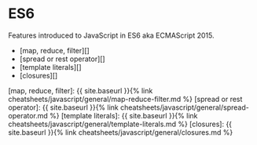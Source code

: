 # ES6

Features introduced to JavaScript in ES6 aka ECMAScript 2015.

- [map, reduce, filter][]
- [spread or rest operator][]
- [template literals][]
- [closures][]

[map, reduce, filter]: {{ site.baseurl }}{% link cheatsheets/javascript/general/map-reduce-filter.md %}
[spread or rest operator]: {{ site.baseurl }}{% link cheatsheets/javascript/general/spread-operator.md %}
[template literals]: {{ site.baseurl }}{% link cheatsheets/javascript/general/template-literals.md %}
[closures]: {{ site.baseurl }}{% link cheatsheets/javascript/general/closures.md %}
